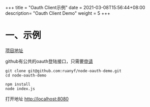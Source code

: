 +++
title = "Oauth Client示例"
date =  2021-03-08T15:56:44+08:00
description= "Oauth Client Demo"
weight = 5
+++


# 一、示例

[项目地址](http://github.com:ruanyf/node-oauth-demo)

github有公共的oauth登陆接口，只需要[申请](https://github.com/settings/applications/new)

```shell
git clone git@github.com:ruanyf/node-oauth-demo.git
cd node-oauth-demo

npm install
node index.js
```

打开地址 [http://localhost:8080](http://localhost:8080)
